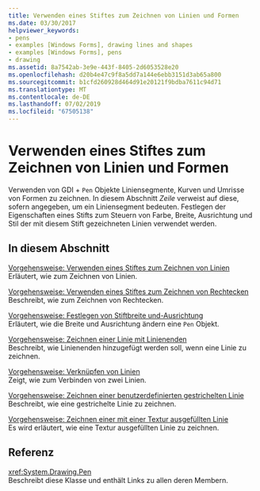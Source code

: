 ```yaml
---
title: Verwenden eines Stiftes zum Zeichnen von Linien und Formen
ms.date: 03/30/2017
helpviewer_keywords:
- pens
- examples [Windows Forms], drawing lines and shapes
- examples [Windows Forms], pens
- drawing
ms.assetid: 8a7542ab-3e9e-443f-8405-2d6053528e20
ms.openlocfilehash: d20b4e47c9f8a5dd7a144e6ebb3151d3ab65a800
ms.sourcegitcommit: b1cfd260928d464d91e20121f9bdba7611c94d71
ms.translationtype: MT
ms.contentlocale: de-DE
ms.lasthandoff: 07/02/2019
ms.locfileid: "67505138"
---
```

# <a name="using-a-pen-to-draw-lines-and-shapes"></a>Verwenden eines Stiftes zum Zeichnen von Linien und Formen
Verwenden von GDI + `Pen` Objekte Liniensegmente, Kurven und Umrisse von Formen zu zeichnen. In diesem Abschnitt *Zeile* verweist auf diese, sofern angegeben, um ein Liniensegment bedeuten. Festlegen der Eigenschaften eines Stifts zum Steuern von Farbe, Breite, Ausrichtung und Stil der mit diesem Stift gezeichneten Linien verwendet werden.  
  
## <a name="in-this-section"></a>In diesem Abschnitt  
 [Vorgehensweise: Verwenden eines Stiftes zum Zeichnen von Linien](how-to-use-a-pen-to-draw-lines.md)  
 Erläutert, wie zum Zeichnen von Linien.  
  
 [Vorgehensweise: Verwenden eines Stiftes zum Zeichnen von Rechtecken](how-to-use-a-pen-to-draw-rectangles.md)  
 Beschreibt, wie zum Zeichnen von Rechtecken.  
  
 [Vorgehensweise: Festlegen von Stiftbreite und-Ausrichtung](how-to-set-pen-width-and-alignment.md)  
 Erläutert, wie die Breite und Ausrichtung ändern eine `Pen` Objekt.  
  
 [Vorgehensweise: Zeichnen einer Linie mit Linienenden](how-to-draw-a-line-with-line-caps.md)  
 Beschreibt, wie Linienenden hinzugefügt werden soll, wenn eine Linie zu zeichnen.  
  
 [Vorgehensweise: Verknüpfen von Linien](how-to-join-lines.md)  
 Zeigt, wie zum Verbinden von zwei Linien.  
  
 [Vorgehensweise: Zeichnen einer benutzerdefinierten gestrichelten Linie](how-to-draw-a-custom-dashed-line.md)  
 Beschreibt, wie eine gestrichelte Linie zu zeichnen.  
  
 [Vorgehensweise: Zeichnen einer mit einer Textur ausgefüllten Linie](how-to-draw-a-line-filled-with-a-texture.md)  
 Es wird erläutert, wie eine Textur ausgefüllten Linie zu zeichnen.  
  
## <a name="reference"></a>Referenz  
 <xref:System.Drawing.Pen>  
 Beschreibt diese Klasse und enthält Links zu allen deren Membern.
